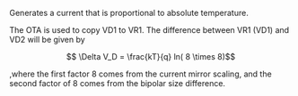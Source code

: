 
Generates a current that is proportional to absolute temperature.

The OTA is used to copy VD1 to VR1. The difference between VR1 (VD1) and VD2
will be given by 

$$ \Delta V_D = \frac{kT}{q} ln( 8 \times 8)$$

,where the first factor 8 comes from the current mirror scaling, and the second
factor of 8 comes from the bipolar size difference. 


<!--insert_end: ../sim/JNW_BIAS/README.md -->
